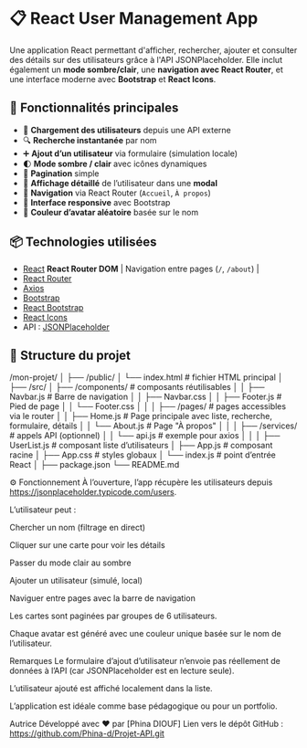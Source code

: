# 📋 React User Management App

Une application React permettant d'afficher, rechercher, ajouter et consulter des détails sur des utilisateurs grâce à l'API JSONPlaceholder. Elle inclut également un **mode sombre/clair**, une **navigation avec React Router**, et une interface moderne avec **Bootstrap** et **React Icons**.

## 🚀 Fonctionnalités principales

- 🔄 **Chargement des utilisateurs** depuis une API externe
- 🔍 **Recherche instantanée** par nom
- ➕ **Ajout d’un utilisateur** via formulaire (simulation locale)
- 🌓 **Mode sombre / clair** avec icônes dynamiques
- 📑 **Pagination** simple
- 🔎 **Affichage détaillé** de l’utilisateur dans une **modal**
- 🧭 **Navigation** via React Router (`Accueil`, `À propos`)
- 📱 **Interface responsive** avec Bootstrap
- 🎨 **Couleur d’avatar aléatoire** basée sur le nom

## 📦 Technologies utilisées

- [React](https://reactjs.org/)
**React Router DOM** | Navigation entre pages (`/`, `/about`) |
- [React Router](https://reactrouter.com/)
- [Axios](https://axios-http.com/)
- [Bootstrap](https://getbootstrap.com/)
- [React Bootstrap](https://react-bootstrap.github.io/)
- [React Icons](https://react-icons.github.io/react-icons/)
- API : [JSONPlaceholder](https://jsonplaceholder.typicode.com/)

## 📁 Structure du projet

/mon-projet/
│
├── /public/
│    └── index.html           # fichier HTML principal
│
├── /src/
│    ├── /components/         # composants réutilisables
│    │     ├── Navbar.js      # Barre de navigation
│    │     ├── Navbar.css
│    │     ├── Footer.js      # Pied de page
│    │     └── Footer.css
│    │
│    ├── /pages/              # pages accessibles via le router
│    │     ├── Home.js        # Page principale avec liste, recherche, formulaire, détails
│    │     └── About.js       # Page "À propos"
│    │
│    ├── /services/           # appels API (optionnel)
│    │     └── api.js         # exemple pour axios
│    │
│    ├── UserList.js          # composant liste d’utilisateurs
│    ├── App.js               # composant racine
│    ├── App.css              # styles globaux
│    └── index.js             # point d’entrée React
│
├── package.json
└── README.md


⚙️ Fonctionnement
À l’ouverture, l’app récupère les utilisateurs depuis https://jsonplaceholder.typicode.com/users.

L’utilisateur peut :

Chercher un nom (filtrage en direct)

Cliquer sur une carte pour voir les détails

Passer du mode clair au sombre

Ajouter un utilisateur (simulé, local)

Naviguer entre pages avec la barre de navigation

Les cartes sont paginées par groupes de 6 utilisateurs.

Chaque avatar est généré avec une couleur unique basée sur le nom de l’utilisateur.

Remarques
Le formulaire d’ajout d’utilisateur n’envoie pas réellement de données à l’API (car JSONPlaceholder est en lecture seule).

L’utilisateur ajouté est affiché localement dans la liste.

L’application est idéale comme base pédagogique ou pour un portfolio.

Autrice
Développé avec ❤️ par [Phina DIOUF]
Lien vers le dépôt GitHub : https://github.com/Phina-d/Projet-API.git
